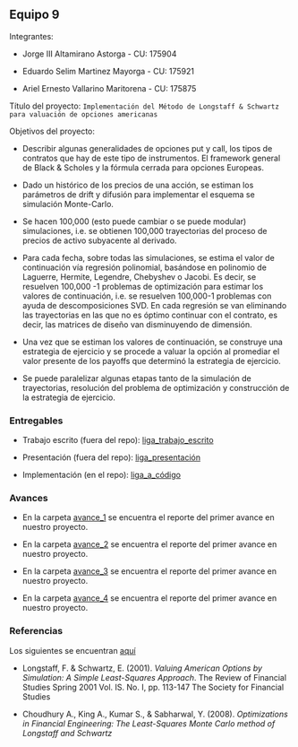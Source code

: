## Equipo 9

Integrantes:

* Jorge III Altamirano Astorga - CU: 175904

* Eduardo Selim Martinez Mayorga - CU: 175921

* Ariel Ernesto Vallarino Maritorena - CU: 175875

Título del proyecto: `Implementación del Método de Longstaff & Schwartz para valuación de opciones americanas`

Objetivos del proyecto: 

* Describir algunas generalidades de opciones put y call, los tipos de contratos que hay de este tipo de instrumentos. El framework general de Black & Scholes y la fórmula cerrada para opciones Europeas.

* Dado un histórico de los precios de una acción, se estiman los parámetros de drift y difusión para implementar el esquema se simulación Monte-Carlo.

* Se hacen 100,000 (esto puede cambiar o se puede modular) simulaciones, i.e. se obtienen 100,000 trayectorias del proceso de precios de activo subyacente al derivado.

* Para cada fecha, sobre todas las simulaciones, se estima el valor de continuación vía regresión polinomial, basándose en polinomio de Laguerre, Hermite, Legendre, Chebyshev o Jacobi. Es decir, se resuelven 100,000 -1 problemas de optimización para estimar los valores de continuación, i.e. se resuelven 100,000-1 problemas con ayuda de descomposiciones SVD. En cada regresión se van eliminando las trayectorias en las que no es óptimo continuar con el contrato, es decir, las matrices de diseño van disminuyendo de dimensión.

* Una vez que se estiman los valores de continuación, se construye una estrategia de ejercicio y se procede a valuar la opción al promediar el valor presente de los payoffs que determinó la estrategia de ejercicio.

* Se puede paralelizar algunas etapas tanto de la simulación de trayectorias, resolución del problema de optimización y construcción de la estrategia de ejercicio.

### Entregables

* Trabajo escrito (fuera del repo): [liga_trabajo_escrito](https://www.dropbox.com/s/8q1sqav4omftimo/proyecto-final.pdf?dl=0)

* Presentación (fuera del repo): [liga_presentación](https://www.dropbox.com/s/lqb1b5ryh5q33gp/presentacion.pdf?dl=0)

* Implementación (en el repo): [liga_a_código](src) 

### Avances

* En la carpeta [avance_1](avance_1) se encuentra el reporte del primer avance en nuestro proyecto. 

* En la carpeta [avance_2](avance_2) se encuentra el reporte del primer avance en nuestro proyecto. 

* En la carpeta [avance_3](avance_3) se encuentra el reporte del primer avance en nuestro proyecto. 

* En la carpeta [avance_4](avance_4) se encuentra el reporte del primer avance en nuestro proyecto. 

### Referencias 


Los siguientes se encuentran [aquí](https://www.dropbox.com/sh/vsak8w3gols8mjo/AABaZTxvpzWnIwSlOZvfYUcAa?dl=0)

* Longstaff, F. & Schwartz, E. (2001). _Valuing American Options by Simulation: A Simple Least-Squares Approach_. The Review of Financial Studies Spring 2001 Vol. IS. No. I, pp. 113-147 The Society for Financial Studies

* Choudhury A., King A., Kumar S., & Sabharwal, Y. (2008). _Optimizations in Financial Engineering: The Least-Squares Monte Carlo method of Longstaff and Schwartz_


